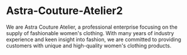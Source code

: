 # Astra-Couture-Atelier2
We are Astra Couture Atelier, a professional enterprise focusing on the supply of fashionable women's clothing. With many years of industry experience and keen insight into fashion, we are committed to providing customers with unique and high-quality women's clothing products.
